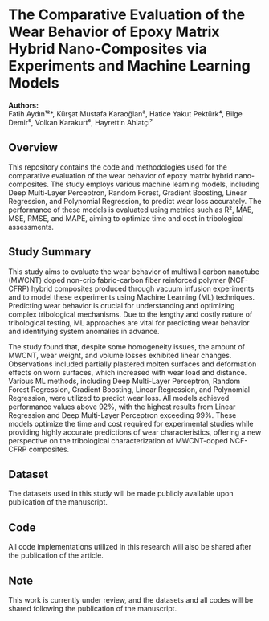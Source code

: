 # The Comparative Evaluation of the Wear Behavior of Epoxy Matrix Hybrid Nano-Composites via Experiments and Machine Learning Models

**Authors:**  
Fatih Aydın¹²*, Kürşat Mustafa Karaoğlan³, Hatice Yakut Pektürk⁴, Bilge Demir⁵, Volkan Karakurt⁶, Hayrettin Ahlatçı⁷

## Overview

This repository contains the code and methodologies used for the comparative evaluation of the wear behavior of epoxy matrix hybrid nano-composites. The study employs various machine learning models, including Deep Multi-Layer Perceptron, Random Forest, Gradient Boosting, Linear Regression, and Polynomial Regression, to predict wear loss accurately. The performance of these models is evaluated using metrics such as R², MAE, MSE, RMSE, and MAPE, aiming to optimize time and cost in tribological assessments.

## Study Summary

This study aims to evaluate the wear behavior of multiwall carbon nanotube (MWCNT) doped non-crip fabric-carbon fiber reinforced polymer (NCF-CFRP) hybrid composites produced through vacuum infusion experiments and to model these experiments using Machine Learning (ML) techniques. Predicting wear behavior is crucial for understanding and optimizing complex tribological mechanisms. Due to the lengthy and costly nature of tribological testing, ML approaches are vital for predicting wear behavior and identifying system anomalies in advance.

The study found that, despite some homogeneity issues, the amount of MWCNT, wear weight, and volume losses exhibited linear changes. Observations included partially plastered molten surfaces and deformation effects on worn surfaces, which increased with wear load and distance. Various ML methods, including Deep Multi-Layer Perceptron, Random Forest Regression, Gradient Boosting, Linear Regression, and Polynomial Regression, were utilized to predict wear loss. All models achieved performance values above 92%, with the highest results from Linear Regression and Deep Multi-Layer Perceptron exceeding 99%. These models optimize the time and cost required for experimental studies while providing highly accurate predictions of wear characteristics, offering a new perspective on the tribological characterization of MWCNT-doped NCF-CFRP composites.

## Dataset

The datasets used in this study will be made publicly available upon publication of the manuscript.

## Code

All code implementations utilized in this research will also be shared after the publication of the article.

## Note

This work is currently under review, and the datasets and all codes will be shared following the publication of the manuscript.
